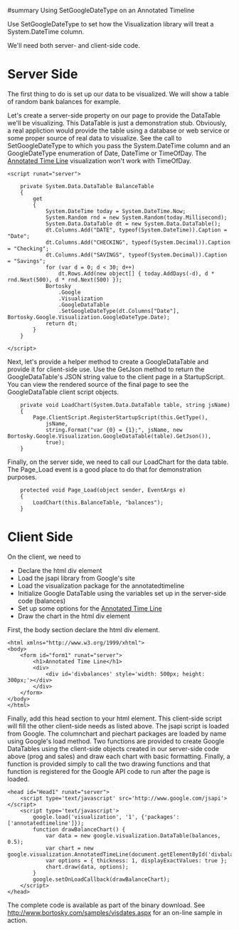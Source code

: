 ﻿#summary Using SetGoogleDateType on an Annotated Timeline



Use SetGoogleDateType to set how the Visualization library will treat a System.DateTime column.


We'll need both server- and client-side code.

# Server Side #
The first thing to do is set up our data to be visualized.
We will show a table of random bank balances for example.

Let's create a server-side property on our page to provide the DataTable we'll be visualizing.
This DataTable is just a demonstration stub. Obviously, a real appliction would provide the table using a database or web service or some proper source of real data to visualize.
See the call to SetGoogleDateType to which you pass the System.DateTime column and an GoogleDateType enumeration of Date, DateTime or TimeOfDay.
The [Annotated Time Line](http://code.google.com/apis/visualization/documentation/gallery/annotatedtimeline.html) visualization won't work with TimeOfDay.
```
<script runat="server">

    private System.Data.DataTable BalanceTable
    {
        get
        {
            System.DateTime today = System.DateTime.Now;
            System.Random rnd = new System.Random(today.Millisecond);
            System.Data.DataTable dt = new System.Data.DataTable();
            dt.Columns.Add("DATE", typeof(System.DateTime)).Caption = "Date";
            dt.Columns.Add("CHECKING", typeof(System.Decimal)).Caption = "Checking";
            dt.Columns.Add("SAVINGS", typeof(System.Decimal)).Caption = "Savings";
            for (var d = 0; d < 30; d++)
                dt.Rows.Add(new object[] { today.AddDays(-d), d * rnd.Next(500), d * rnd.Next(500) });
            Bortosky
                .Google
                .Visualization
                .GoogleDataTable
                .SetGoogleDateType(dt.Columns["Date"], Bortosky.Google.Visualization.GoogleDateType.Date);
            return dt;
        }
    }
    
</script>
```

Next, let's provide a helper method to create a GoogleDataTable and provide it for client-side use.
Use the GetJson method to return the GoogleDataTable's JSON string value to the client page in a StartupScript.
You can view the rendered source of the final page to see the GoogleDataTable client script objects.
```
    private void LoadChart(System.Data.DataTable table, string jsName)
    {
        Page.ClientScript.RegisterStartupScript(this.GetType(),
            jsName,
            string.Format("var {0} = {1};", jsName, new Bortosky.Google.Visualization.GoogleDataTable(table).GetJson()),
            true);
    }
```

Finally, on the server side, we need to call our LoadChart for the data table.
The Page\_Load event is a good place to do that for demonstration purposes.
```
    protected void Page_Load(object sender, EventArgs e)
    {
        LoadChart(this.BalanceTable, "balances");
    }
```

# Client Side #
On the client, we need to
  * Declare the html div element
  * Load the jsapi library from Google's site
  * Load the visualization package for the annotatedtimeline
  * Initialize Google DataTable using the variables set up in the server-side code (balances)
  * Set up some options for the [Annotated Time Line](http://code.google.com/apis/visualization/documentation/gallery/annotatedtimeline.html)
  * Draw the chart in the html div element

First, the body section declare the html div element.
```
<html xmlns="http://www.w3.org/1999/xhtml">
<body>
    <form id="form1" runat="server">
        <h1>Annotated Time Line</h1>
        <div>
            <div id='divbalances' style='width: 500px; height: 300px;'></div>
        </div>
    </form>
</body>
</html>
```

Finally, add this head section to your html element. This client-side script will fill the other client-side needs as listed above.
The jsapi script is loaded from Google.
The columnchart and piechart packages are loaded by name using Google's load method.
Two functions are provided to create Google DataTables using the client-side objects created in our server-side code above (prog and sales) and draw each chart with basic formatting.
Finally, a function is provided simply to call the two drawing functions and that function is registered for the Google API code to run after the page is loaded.
```
<head id="Head1" runat="server">
    <script type='text/javascript' src='http://www.google.com/jsapi'></script>
    <script type='text/javascript'>
        google.load('visualization', '1', {'packages':['annotatedtimeline']});
        function drawBalanceChart() {
            var data = new google.visualization.DataTable(balances, 0.5);
            var chart = new google.visualization.AnnotatedTimeLine(document.getElementById('divbalances'));
            var options = { thickness: 1, displayExactValues: true };
            chart.draw(data, options);
        }
        google.setOnLoadCallback(drawBalanceChart);
    </script>
</head>
```
The complete code is available as part of the binary download. See http://www.bortosky.com/samples/visdates.aspx for an on-line sample in action.